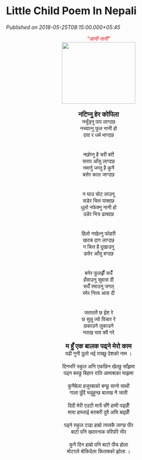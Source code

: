 # Little Child  Poem In Nepali

*Published on 2018-05-25T08:15:00.000+05:45*

<div dir="ltr" style="text-align: left;" trbidi="on">
<div align="center" class="MsoNormal" style="text-align: center;">
<i><span lang="NE" style="color: red; font-family: "mangal" , serif; font-size: 22.0pt; line-height: 107%;">“सानी
नानी”</span></i><i><span lang="NE" style="color: red; font-family: "mangal" , serif; font-size: 14.0pt; line-height: 107%;"> </span></i><i><span style="color: red; font-size: 16.0pt; line-height: 107%;"><o:p></o:p></span></i></div>
<div align="center" class="MsoNormal" style="text-align: center;">
<div class="separator" style="clear: both; text-align: center;">
<a href="https://blogger.googleusercontent.com/img/b/R29vZ2xl/AVvXsEi_OX3LH2t2VdPrA5GO-7feuQ-fRQ64VjpR3h2p8D392Az8z-uv81iWsXEAPZH7wcOlChxtaumT1KgU2ZTCdZeGHdJX2fQEZU40UJFy1XZk4XkugNUyqh_cJdETNqQA_-4U_TW8FObdiy8/s1600/%25E0%25A4%25B8%25E0%25A4%25BE%25E0%25A4%25A8%25E0%25A5%2580+%25E0%25A4%25A8%25E0%25A4%25BE%25E0%25A4%25A8%25E0%25A5%2580.png" imageanchor="1" style="margin-left: 1em; margin-right: 1em;"><img border="0" data-original-height="789" data-original-width="940" height="167" src="https://blogger.googleusercontent.com/img/b/R29vZ2xl/AVvXsEi_OX3LH2t2VdPrA5GO-7feuQ-fRQ64VjpR3h2p8D392Az8z-uv81iWsXEAPZH7wcOlChxtaumT1KgU2ZTCdZeGHdJX2fQEZU40UJFy1XZk4XkugNUyqh_cJdETNqQA_-4U_TW8FObdiy8/s200/%25E0%25A4%25B8%25E0%25A4%25BE%25E0%25A4%25A8%25E0%25A5%2580+%25E0%25A4%25A8%25E0%25A4%25BE%25E0%25A4%25A8%25E0%25A5%2580.png" width="200" /></a></div>
<div style="background-color: white; box-sizing: border-box; font-family: Roboto, sans-serif; font-size: 18px; letter-spacing: 0.5px; margin-bottom: 1em; margin-top: 1em; text-align: start;">
</div>
<div style="text-align: center;">
<span style="font-size: large;"><b>नटिप्नु हेर कोपिला</b></span></div>
<div style="text-align: center;">
नचुँड्नु पाप लाग्दछ</div>
<div style="text-align: center;">
नच्यात्नु फुल नानी हो</div>
<div style="text-align: center;">
दया र धर्म भाग्दछ</div>
<br />
<div style="background-color: white; box-sizing: border-box; font-family: Roboto, sans-serif; font-size: 18px; letter-spacing: 0.5px; margin-bottom: 1em; margin-top: 1em; text-align: start;">
</div>
<div style="text-align: center;">
नछोप्नु है चरी बरी</div>
<div style="text-align: center;">
सराप आँसु लाग्दछ</div>
<div style="text-align: center;">
नमार्नु जन्तु है कुनै</div>
<div style="text-align: center;">
बसेर काल जाग्दछ</div>
<br />
<div style="background-color: white; box-sizing: border-box; font-family: Roboto, sans-serif; font-size: 18px; letter-spacing: 0.5px; margin-bottom: 1em; margin-top: 1em; text-align: start;">
</div>
<div style="text-align: center;">
न घाउ चोट लाउनू</div>
<div style="text-align: center;">
सडेर चित्त पाक्दछ</div>
<div style="text-align: center;">
धुलो नफेक्नु नानी हो</div>
<div style="text-align: center;">
उडेर भित्र ढाक्दछ</div>
<br />
<div style="background-color: white; box-sizing: border-box; font-family: Roboto, sans-serif; font-size: 18px; letter-spacing: 0.5px; margin-bottom: 1em; margin-top: 1em; text-align: start;">
</div>
<div style="text-align: center;">
हिलो नखेल्नु फोहरी</div>
<div style="text-align: center;">
खराब दाग लाग्दछ</div>
<div style="text-align: center;">
न चित्त है दुखाउनु</div>
<div style="text-align: center;">
डसेर आँसु बग्दछ</div>
<br />
<div style="background-color: white; box-sizing: border-box; font-family: Roboto, sans-serif; font-size: 18px; letter-spacing: 0.5px; margin-bottom: 1em; margin-top: 1em; text-align: start;">
</div>
<div style="text-align: center;">
बनेर फुलझैँ सधैँ</div>
<div style="text-align: center;">
हँसाउनू सुवास दी</div>
<div style="text-align: center;">
सधैँ रमाउनू जगत्</div>
<div style="text-align: center;">
रमेर नित्य आस दी</div>
<br />
<div style="background-color: white; box-sizing: border-box; font-family: Roboto, sans-serif; font-size: 18px; letter-spacing: 0.5px; margin-bottom: 1em; margin-top: 1em; text-align: start;">
</div>
<div style="text-align: center;">
जताततै छ ईश रे</div>
<div style="text-align: center;">
छ सुन्नु त्यो विचार रे</div>
<div style="text-align: center;">
छकाउने लुकाउने</div>
<div style="text-align: center;">
नराख भाव क्यै गरे</div>
<br />
<div style="text-align: left;">
<div style="background: rgb(255, 255, 255); border: 0px; color: #333333; font-family: Georgia, "Bitstream Charter", serif; font-size: 16px; margin-bottom: 24px; padding: 0px; vertical-align: baseline;">
</div>
<div style="text-align: center;">
<b><span style="font-size: large;">म हुँ एक बालक पढ्ने मेरो काम</span></b></div>
<div style="text-align: center;">
पढी गुनी ठूलो भई राख्छु देशको नाम ।</div>
<br />
<div style="background: rgb(255, 255, 255); border: 0px; color: #333333; font-family: Georgia, "Bitstream Charter", serif; font-size: 16px; margin-bottom: 24px; padding: 0px; vertical-align: baseline;">
</div>
<div style="text-align: center;">
दिनभरि स्कुल अनि एकछिन खेल्छु साँझमा</div>
<div style="text-align: center;">
पढ्न बस्छु बिहान राति आमाबाका माझमा</div>
<br />
<div style="background: rgb(255, 255, 255); border: 0px; color: #333333; font-family: Georgia, "Bitstream Charter", serif; font-size: 16px; margin-bottom: 24px; padding: 0px; vertical-align: baseline;">
</div>
<div style="text-align: center;">
कुनैबेला हजुरबाको बन्छु सानो साथी</div>
<div style="text-align: center;">
गाला छुँदै भन्नुहुन्छ बालख नै जाती</div>
<br />
<div style="background: rgb(255, 255, 255); border: 0px; color: #333333; font-family: Georgia, "Bitstream Charter", serif; font-size: 16px; margin-bottom: 24px; padding: 0px; vertical-align: baseline;">
</div>
<div style="text-align: center;">
दिदी मेरी एउटी मात्रै सँगै हामी पढ्छौँ</div>
<div style="text-align: center;">
माया हाम्लाई बराबरी दुवै अघि बढ्छौँ</div>
<br />
<div style="background: rgb(255, 255, 255); border: 0px; color: #333333; font-family: Georgia, "Bitstream Charter", serif; font-size: 16px; margin-bottom: 24px; padding: 0px; vertical-align: baseline;">
</div>
<div style="text-align: center;">
पढ्ने स्कुल टाढा हाम्रो त्यसकै लाग्छ पीर</div>
<div style="text-align: center;">
बाटो पनि खतरनाक वरिपरि भीर</div>
<br />
<div style="background: rgb(255, 255, 255); border: 0px; color: #333333; font-family: Georgia, "Bitstream Charter", serif; font-size: 16px; margin-bottom: 24px; padding: 0px; vertical-align: baseline;">
</div>
<div style="text-align: center;">
कुनै दिन हाम्रो पनि बाटो पीच होला</div>
<div style="text-align: center;">
मोटरले बोकिदेला किताबको झोला ।</div>
</div>
</div>
</div>

